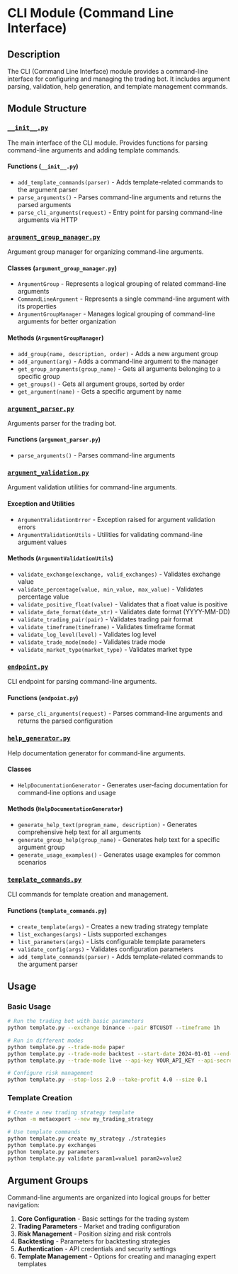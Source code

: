 # CLI Module (Command Line Interface)

## Description

The CLI (Command Line Interface) module provides a command-line interface for configuring and managing the trading bot. It includes argument parsing, validation, help generation, and template management commands.

## Module Structure

### [`__init__.py`](__init__.py)

The main interface of the CLI module. Provides functions for parsing command-line arguments and adding template commands.

#### Functions (`__init__.py`)

- `add_template_commands(parser)` - Adds template-related commands to the argument parser
- `parse_arguments()` - Parses command-line arguments and returns the parsed arguments
- `parse_cli_arguments(request)` - Entry point for parsing command-line arguments via HTTP

### [`argument_group_manager.py`](argument_group_manager.py)

Argument group manager for organizing command-line arguments.

#### Classes (`argument_group_manager.py`)

- `ArgumentGroup` - Represents a logical grouping of related command-line arguments
- `CommandLineArgument` - Represents a single command-line argument with its properties
- `ArgumentGroupManager` - Manages logical grouping of command-line arguments for better organization

#### Methods (`ArgumentGroupManager`)

- `add_group(name, description, order)` - Adds a new argument group
- `add_argument(arg)` - Adds a command-line argument to the manager
- `get_group_arguments(group_name)` - Gets all arguments belonging to a specific group
- `get_groups()` - Gets all argument groups, sorted by order
- `get_argument(name)` - Gets a specific argument by name

### [`argument_parser.py`](argument_parser.py)

Arguments parser for the trading bot.

#### Functions (`argument_parser.py`)

- `parse_arguments()` - Parses command-line arguments

### [`argument_validation.py`](argument_validation.py)

Argument validation utilities for command-line arguments.

#### Exception and Utilities

- `ArgumentValidationError` - Exception raised for argument validation errors
- `ArgumentValidationUtils` - Utilities for validating command-line argument values

#### Methods (`ArgumentValidationUtils`)

- `validate_exchange(exchange, valid_exchanges)` - Validates exchange value
- `validate_percentage(value, min_value, max_value)` - Validates percentage value
- `validate_positive_float(value)` - Validates that a float value is positive
- `validate_date_format(date_str)` - Validates date format (YYYY-MM-DD)
- `validate_trading_pair(pair)` - Validates trading pair format
- `validate_timeframe(timeframe)` - Validates timeframe format
- `validate_log_level(level)` - Validates log level
- `validate_trade_mode(mode)` - Validates trade mode
- `validate_market_type(market_type)` - Validates market type

### [`endpoint.py`](endpoint.py)

CLI endpoint for parsing command-line arguments.

#### Functions (`endpoint.py`)

- `parse_cli_arguments(request)` - Parses command-line arguments and returns the parsed configuration

### [`help_generator.py`](help_generator.py)

Help documentation generator for command-line arguments.

#### Classes

- `HelpDocumentationGenerator` - Generates user-facing documentation for command-line options and usage

#### Methods (`HelpDocumentationGenerator`)

- `generate_help_text(program_name, description)` - Generates comprehensive help text for all arguments
- `generate_group_help(group_name)` - Generates help text for a specific argument group
- `generate_usage_examples()` - Generates usage examples for common scenarios

### [`template_commands.py`](template_commands.py)

CLI commands for template creation and management.

#### Functions (`template_commands.py`)

- `create_template(args)` - Creates a new trading strategy template
- `list_exchanges(args)` - Lists supported exchanges
- `list_parameters(args)` - Lists configurable template parameters
- `validate_config(args)` - Validates configuration parameters
- `add_template_commands(parser)` - Adds template-related commands to the argument parser

## Usage

### Basic Usage

```bash
# Run the trading bot with basic parameters
python template.py --exchange binance --pair BTCUSDT --timeframe 1h

# Run in different modes
python template.py --trade-mode paper
python template.py --trade-mode backtest --start-date 2024-01-01 --end-date 2024-12-31
python template.py --trade-mode live --api-key YOUR_API_KEY --api-secret YOUR_API_SECRET

# Configure risk management
python template.py --stop-loss 2.0 --take-profit 4.0 --size 0.1
```

### Template Creation

```bash
# Create a new trading strategy template
python -m metaexpert --new my_trading_strategy

# Use template commands
python template.py create my_strategy ./strategies
python template.py exchanges
python template.py parameters
python template.py validate param1=value1 param2=value2
```

## Argument Groups

Command-line arguments are organized into logical groups for better navigation:

1. **Core Configuration** - Basic settings for the trading system
2. **Trading Parameters** - Market and trading configuration
3. **Risk Management** - Position sizing and risk controls
4. **Backtesting** - Parameters for backtesting strategies
5. **Authentication** - API credentials and security settings
6. **Template Management** - Options for creating and managing expert templates

